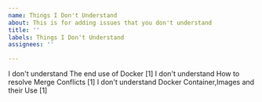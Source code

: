 ```yaml
---
name: Things I Don't Understand
about: This is for adding issues that you don't understand
title: ''
labels: Things I Don't Understand
assignees: ''

---
```


I don't understand The end use of Docker [1]
I don't understand How to resolve Merge Conflicts [1]
I don't understand Docker Container,Images and their Use [1]